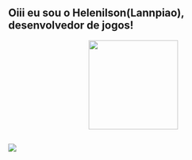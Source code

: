 ## Oiii eu sou o Helenilson(Lannpiao), desenvolvedor de jogos!
<div align="center">
  <a href="https://github.com/Lannpiao">
 
  <img height="180em" src="https://github-readme-stats.vercel.app/api/top-langs/?username=Lannpiao&layout=compact&langs_count=7&theme=dracula"/>
</div>
  
  ##
 
<div> 
  <a href="https://instagram.com/lannpiao" target="_blank"><img src="https://img.shields.io/badge/-Instagram-%23E4405F?style=for-the-badge&logo=instagram&logoColor=white" target="_blank"></a> 
</div>
